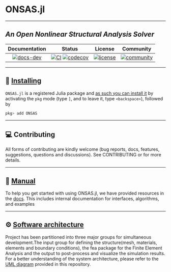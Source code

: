 # ONSAS.jl

---
## *An Open Nonlinear Structural Analysis Solver*

| **Documentation** |**Status** |**License** |  **Community** |
|:-----------------:|:----------------------------:|:-----------:| :-----------:|
| [![docs-dev][dev-img]][dev-url] | [![CI][ci-img]][ci-url] [![codecov][cov-img]][cov-url] |  [![license][lic-img]][lic-url] | [![community][com-img]][com-url] |


[dev-img]: https://img.shields.io/badge/docs-stable-blue.svg
[dev-url]: https://ONSAS.github.io/ONSAS.jl/stable/
[ci-img]: https://github.com/ONSAS/ONSAS.jl/actions/workflows/CI.yml/badge.svg?branch=main
[ci-url]: https://github.com/ONSAS/ONSAS.jl/actions/workflows/CI.yml?query=branch%3Amain
[cov-img]: https://codecov.io/gh/ONSAS/ONSAS.jl/branch/main/graph/badge.svg
[cov-url]: https://codecov.io/gh/ONSAS/ONSAS.jl
[doi-img]: https://zenodo.org/badge/170120732.svg
[doi-url]: https://zenodo.org/badge/latestdoi/
[lic-img]: https://img.shields.io/github/license/mashape/apistatus.svg?maxAge=2592000
[lic-url]: https://github.com/mvanzulli/ONSAS.jl/blob/main/LICENSE
[com-url]: https://app.slack.com/client/T04QWNG5T2Q/C04R6TMDV0R
[com-img]: https://user-images.githubusercontent.com/50339940/224228295-4ff7c201-975f-4e87-af51-86036a10f289.svg



---
## 💾 [Installing](https://julialang.github.io/Pkg.jl/v1/managing-packages/)

`ONSAS.jl` is a registered Julia package and [as such you can install it](https://julialang.github.io/Pkg.jl/v1/managing-packages/) by activating the `pkg` mode (type `]`, and to leave it, type `<backspace>`),
followed by

```julia
pkg> add ONSAS
```

---
## 💻 Contributing
All forms of contributing are kindly welcome (bug reports, docs, features, suggestions, questions and discussions). See CONTRIBUTING or  for more details.

---
## 📓 [Manual](http://onsas.github.io/ONSAS.jl/dev/)
To help you get started with using ONSAS.jl, we have provided resources in the [docs](http://onsas.github.io/ONSAS.jl/dev/). This includes internal documentation for interfaces, algorithms, and examples

---
## ⚙️ [Software architecture](http://juliareach.github.io/ONSAS.jl/dev/)
Project has been partitioned into three major groups for simultaneous development.The input group for defining the structure(mesh, materials, elements and boundary conditions), the fea package for the Finite Element Analysis and the output to post-process and visualize the simulation results. For a better understanding of the system architecture, please refer to the [UML diagram](https://github.com/ONSAS/ONSAS.jl/blob/main/UML.drawio) provided in this repository. 

